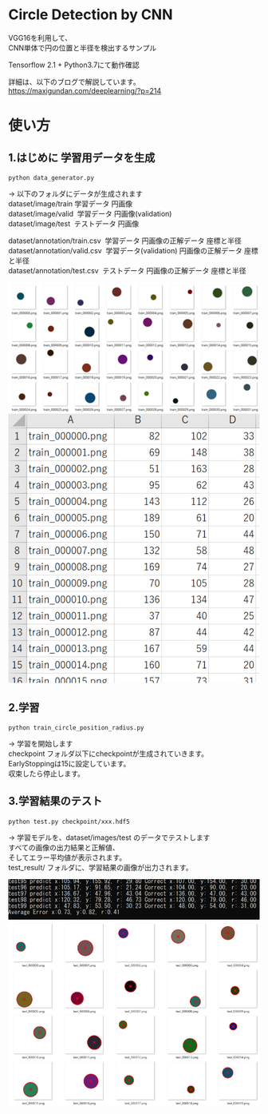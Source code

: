 # Circle Detection by CNN

VGG16を利用して、  
CNN単体で円の位置と半径を検出するサンプル

Tensorflow 2.1 + Python3.7にて動作確認

詳細は、以下のブログで解説しています。  
https://maxigundan.com/deeplearning/?p=214

# 使い方

## 1.はじめに 学習用データを生成
`python data_generator.py`

→ 以下のフォルダにデータが生成されます  
dataset/image/train  学習データ 円画像  
dataset/image/valid  学習データ 円画像(validation)  
dataset/image/test  テストデータ 円画像  

dataset/annotation/train.csv  学習データ 円画像の正解データ 座標と半径  
dataset/annotation/valid.csv  学習データ(validation) 円画像の正解データ 座標と半径  
dataset/annotation/test.csv  テストデータ 円画像の正解データ 座標と半径  

![Trainimages](img_train.png)
![CSVimages](img_csv.png)

## 2.学習
`python train_circle_position_radius.py`

→ 学習を開始します  
checkpoint フォルダ以下にcheckpointが生成されていきます。  
EarlyStoppingは15に設定しています。  
収束したら停止します。

## 3.学習結果のテスト
`python test.py checkpoint/xxx.hdf5`

→ 学習モデルを、dataset/images/test のデータでテストします  
すべての画像の出力結果と正解値、  
そしてエラー平均値が表示されます。  
test_result/ フォルダに、学習結果の画像が出力されます。

![Testimages](img_test.png)
![Resultimages](img_test_result.png)


